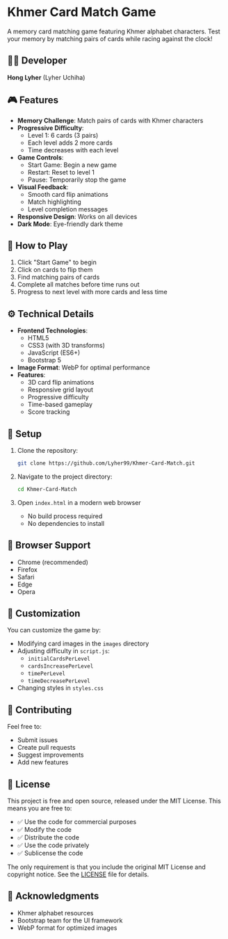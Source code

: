 # Khmer Card Match Game

A memory card matching game featuring Khmer alphabet characters. Test your memory by matching pairs of cards while racing against the clock!

## 👨‍💻 Developer

**Hong Lyher** (Lyher Uchiha)

## 🎮 Features

- **Memory Challenge**: Match pairs of cards with Khmer characters
- **Progressive Difficulty**: 
  - Level 1: 6 cards (3 pairs)
  - Each level adds 2 more cards
  - Time decreases with each level
- **Game Controls**:
  - Start Game: Begin a new game
  - Restart: Reset to level 1
  - Pause: Temporarily stop the game
- **Visual Feedback**:
  - Smooth card flip animations
  - Match highlighting
  - Level completion messages
- **Responsive Design**: Works on all devices
- **Dark Mode**: Eye-friendly dark theme

## 🎯 How to Play

1. Click "Start Game" to begin
2. Click on cards to flip them
3. Find matching pairs of cards
4. Complete all matches before time runs out
5. Progress to next level with more cards and less time

## ⚙️ Technical Details

- **Frontend Technologies**:
  - HTML5
  - CSS3 (with 3D transforms)
  - JavaScript (ES6+)
  - Bootstrap 5
- **Image Format**: WebP for optimal performance
- **Features**:
  - 3D card flip animations
  - Responsive grid layout
  - Progressive difficulty
  - Time-based gameplay
  - Score tracking

## 🚀 Setup

1. Clone the repository:
   ```bash
   git clone https://github.com/Lyher99/Khmer-Card-Match.git
   ```

2. Navigate to the project directory:
   ```bash
   cd Khmer-Card-Match
   ```

3. Open `index.html` in a modern web browser
   - No build process required
   - No dependencies to install

## 📱 Browser Support

- Chrome (recommended)
- Firefox
- Safari
- Edge
- Opera

## 🎨 Customization

You can customize the game by:
- Modifying card images in the `images` directory
- Adjusting difficulty in `script.js`:
  - `initialCardsPerLevel`
  - `cardsIncreasePerLevel`
  - `timePerLevel`
  - `timeDecreasePerLevel`
- Changing styles in `styles.css`

## 🤝 Contributing

Feel free to:
- Submit issues
- Create pull requests
- Suggest improvements
- Add new features

## 📝 License

This project is free and open source, released under the MIT License. This means you are free to:

- ✅ Use the code for commercial purposes
- ✅ Modify the code
- ✅ Distribute the code
- ✅ Use the code privately
- ✅ Sublicense the code

The only requirement is that you include the original MIT License and copyright notice. See the [LICENSE](LICENSE) file for details.

## 🙏 Acknowledgments

- Khmer alphabet resources
- Bootstrap team for the UI framework
- WebP format for optimized images 
